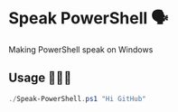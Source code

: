 # Speak PowerShell 🗣️
Making PowerShell speak on Windows

## Usage 🏌🏻‍♂️
```powershell
./Speak-PowerShell.ps1 "Hi GitHub"
```
